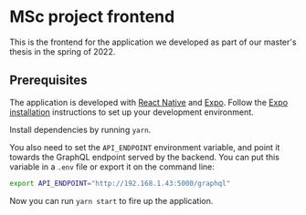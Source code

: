 # MSc project frontend

This is the frontend for the application we developed as part of our master's
thesis in the spring of 2022.

## Prerequisites

The application is developed with [React Native][] and [Expo][]. Follow the
[Expo installation][] instructions to set up your development environment.

[React Native]: https://reactnative.dev/
[Expo]: https://expo.dev/
[Expo installation]: https://docs.expo.dev/get-started/installation/

Install dependencies by running `yarn`.

You also need to set the `API_ENDPOINT` environment variable, and point it
towards the GraphQL endpoint served by the backend. You can put this variable
in a `.env` file or export it on the command line:

```bash
export API_ENDPOINT="http://192.168.1.43:5000/graphql"
```

Now you can run `yarn start` to fire up the application.
